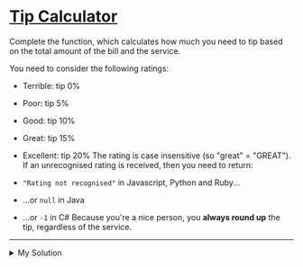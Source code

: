 # [Tip Calculator](https://www.codewars.com/kata/56598d8076ee7a0759000087)

Complete the function, which calculates how much you need to tip based on the total amount of the bill and the service.

You need to consider the following ratings:

- Terrible: tip 0%
- Poor: tip 5%
- Good: tip 10%
- Great: tip 15%
- Excellent: tip 20%
  The rating is case insensitive (so "great" = "GREAT"). If an unrecognised rating is received, then you need to return:

- `"Rating not recognised"` in Javascript, Python and Ruby...
- ...or `null` in Java
- ...or `-1` in C#
  Because you're a nice person, you **always round up** the tip, regardless of the service.

---

<details><summary>My Solution</summary>

```js
function calculateTip(amount: number, rating: string): number | string {
  // Map of ratings to tip percentages
  const tipMap: { [key: string]: number } = {
    Terrible: 0,
    Poor: 0.05,
    Good: 0.1,
    Great: 0.15,
    Excellent: 0.2
  }

  // Convert rating to proper case (e.g., "Good" instead of "good" or "GOOD")
  const cleanedRating = rating[0].toUpperCase() + rating.substring(1).toLowerCase()

  // Check if the rating exists in the tip map and calculate the tip
  if (tipMap.hasOwnProperty(cleanedRating)) {
    return Math.ceil(amount * tipMap[cleanedRating])
  } else {
    return 'Rating not recognized'
  }
}
```

</details>
